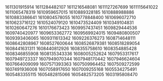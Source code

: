 1611301915914
1611284482107
1611216548081
1611127267699
1611115641022
1611065478319
1610959657015
1610889328185
1610888988886
1610883386641
1610804578055
1610778848400
1610696072710
1610623716122
1610524079120
1610473524409
1610349104831
1610260647276
1610176673423
1609957437451
1609829444536
1609740420977
1609653362772
1609569924015
1609480800507
1609393406065
1609311613342
1609226376273
1608714648111
1608642808967
1608527600644
1608526879381
1608518289054
1608441631311
1608440812926
1608355758610
1608354885428
1608346855908
1608135343336
1608005252624
1607953317617
1607949723337
1607949070344
1607948170442
1607946624604
1607664009099
1607571393363
1607509964452
1607509272599
1607491936008
1607058917650
1607009255168
1605534275491
1605483355115
1605482815066
1605482573205
1603195808470


